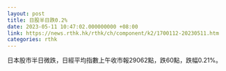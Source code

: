 ```yaml
---
layout: post
title: 日股半日跌0.2%
date: 2023-05-11 10:47:02.000000000 +08:00
link: https://news.rthk.hk/rthk/ch/component/k2/1700112-20230511.htm
categories: rthk
---
```


日本股市半日微跌，日經平均指數上午收市報29062點，跌60點，跌幅0.21%。

